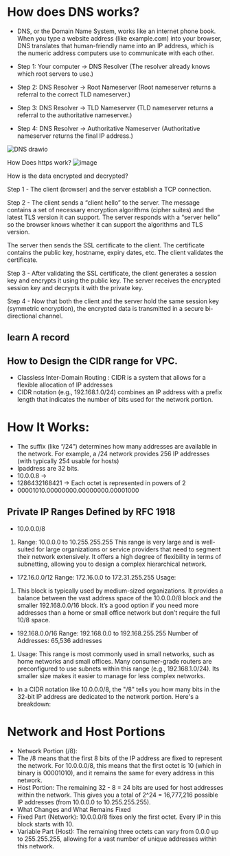 # How does DNS works?

* DNS, or the Domain Name System, works like an internet phone book. When you type a website address (like example.com) into your browser, DNS translates that human-friendly name into an IP address, 
which is the numeric address computers use to communicate with each other. 
* Step 1: Your computer → DNS Resolver
(The resolver already knows which root servers to use.)

* Step 2: DNS Resolver → Root Nameserver
(Root nameserver returns a referral to the correct TLD nameserver.)

* Step 3: DNS Resolver → TLD Nameserver
(TLD nameserver returns a referral to the authoritative nameserver.)

* Step 4: DNS Resolver → Authoritative Nameserver
(Authoritative nameserver returns the final IP address.)

![DNS drawio](https://github.com/user-attachments/assets/cc20687a-11c3-47ce-b038-2652866a0c04)

How Does https work?
![image](https://github.com/user-attachments/assets/e4c886f6-3425-4a6e-9fdb-18112e1617e1)

How is the data encrypted and decrypted?

Step 1 - The client (browser) and the server establish a TCP connection.

Step 2 - The client sends a “client hello” to the server. The message contains a set of necessary encryption algorithms (cipher suites) and the latest TLS version it can support. The server responds with a “server hello” so the browser knows whether it can support the algorithms and TLS version.

The server then sends the SSL certificate to the client. The certificate contains the public key, hostname, expiry dates, etc. The client validates the certificate. 

Step 3 - After validating the SSL certificate, the client generates a session key and encrypts it using the public key. The server receives the encrypted session key and decrypts it with the private key. 

Step 4 - Now that both the client and the server hold the same session key (symmetric encryption), the encrypted data is transmitted in a secure bi-directional channel.



## learn A record



## How to Design the CIDR range for VPC.
* Classless Inter-Domain Routing : CIDR is a system that allows for a flexible allocation of IP addresses
* CIDR notation (e.g., 192.168.1.0/24) combines an IP address with a prefix length that indicates the number of bits used for the network portion.

# How It Works:
* The suffix (like “/24”) determines how many addresses are available in the network. For example, a /24 network provides 256 IP addresses (with typically 254 usable for hosts)
* Ipaddress are 32 bits. 
* 10.0.0.8 ->
* 1286432168421 -> Each octet is represented in powers of 2
* 00001010.00000000.00000000.00001000


## Private IP Ranges Defined by RFC 1918
* 10.0.0.0/8
1. Range: 10.0.0.0 to 10.255.255.255
This range is very large and is well-suited for large organizations or service providers that need to segment their network extensively. It offers a high degree of flexibility in terms of subnetting, allowing you to design a complex hierarchical network.

* 172.16.0.0/12
Range: 172.16.0.0 to 172.31.255.255
Usage:
1. This block is typically used by medium-sized organizations. It provides a balance between the vast address space of the 10.0.0.0/8 block and the smaller 192.168.0.0/16 block. It’s a good option if you need more addresses than a home or small office network but don’t require the full 10/8 space.
   
* 192.168.0.0/16
Range: 192.168.0.0 to 192.168.255.255
Number of Addresses: 65,536 addresses
1. Usage:
This range is most commonly used in small networks, such as home networks and small offices. Many consumer-grade routers are preconfigured to use subnets within this range (e.g., 192.168.1.0/24). Its smaller size makes it easier to manage for less complex networks.

* In a CIDR notation like 10.0.0.0/8, the "/8" tells you how many bits in the 32-bit IP address are dedicated to the network portion. Here's a breakdown:

# Network and Host Portions
* Network Portion (/8):
* The /8 means that the first 8 bits of the IP address are fixed to represent the network.
For 10.0.0.0/8, this means that the first octet is 10 (which in binary is 00001010), and it remains the same for every address in this network.
* Host Portion:
The remaining 32 - 8 = 24 bits are used for host addresses within the network.
This gives you a total of 2^24 = 16,777,216 possible IP addresses (from 10.0.0.0 to 10.255.255.255).
* What Changes and What Remains Fixed
* Fixed Part (Network):
10.0.0.0/8 fixes only the first octet. Every IP in this block starts with 10.
* Variable Part (Host):
The remaining three octets can vary from 0.0.0 up to 255.255.255, allowing for a vast number of unique addresses within this network.





